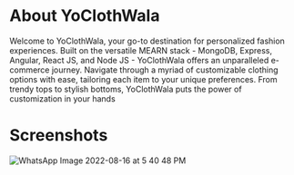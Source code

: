 <h1>About YoClothWala</h1>

Welcome to YoClothWala, your go-to destination for personalized fashion experiences. Built on the versatile MEARN stack - MongoDB, Express, Angular, React JS, and Node JS - YoClothWala offers an unparalleled e-commerce journey. Navigate through a myriad of customizable clothing options with ease, tailoring each item to your unique preferences. From trendy tops to stylish bottoms, YoClothWala puts the power of customization in your hands

<h1>Screenshots</h1>

![WhatsApp Image 2022-08-16 at 5 40 48 PM](https://github.com/anandkprasad/store-v1/assets/75035426/e747209e-16b9-4411-80ce-0c21d300fa4d)

